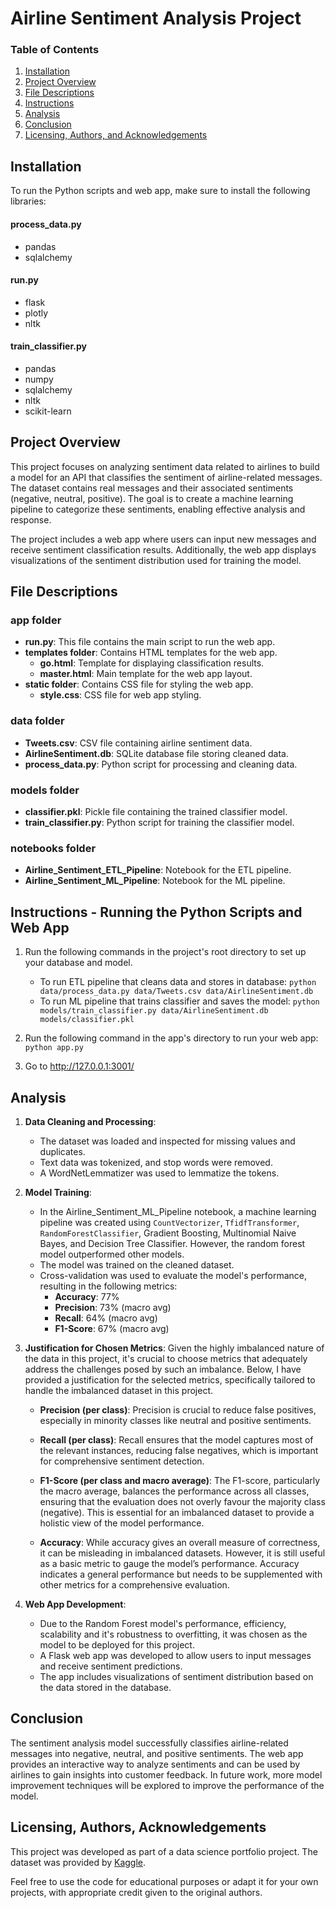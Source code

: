 # Airline Sentiment Analysis Project

### Table of Contents

1. [Installation](#installation)
2. [Project Overview](#overview)
3. [File Descriptions](#files)
4. [Instructions](#instructions)
5. [Analysis](#analysis)
6. [Conclusion](#conclusion)
7. [Licensing, Authors, and Acknowledgements](#licensing)

## Installation <a name="installation"></a>

To run the Python scripts and web app, make sure to install the following libraries:

#### **process_data.py**
- pandas
- sqlalchemy

#### **run.py**
- flask
- plotly
- nltk

#### **train_classifier.py**
- pandas
- numpy
- sqlalchemy
- nltk
- scikit-learn

## Project Overview <a name="overview"></a>

This project focuses on analyzing sentiment data related to airlines to build a model for an API that classifies the sentiment of airline-related messages. The dataset contains real messages and their associated sentiments (negative, neutral, positive). The goal is to create a machine learning pipeline to categorize these sentiments, enabling effective analysis and response.

The project includes a web app where users can input new messages and receive sentiment classification results. Additionally, the web app displays visualizations of the sentiment distribution used for training the model.

## File Descriptions <a name="files"></a>

### app folder

- **run.py**: This file contains the main script to run the web app.
- **templates folder**: Contains HTML templates for the web app.
    - **go.html**: Template for displaying classification results.
    - **master.html**: Main template for the web app layout.
- **static folder**: Contains CSS file for styling the web app.
    - **style.css**: CSS file for web app styling.

### data folder

- **Tweets.csv**: CSV file containing airline sentiment data.
- **AirlineSentiment.db**: SQLite database file storing cleaned data.
- **process_data.py**: Python script for processing and cleaning data.

### models folder

- **classifier.pkl**: Pickle file containing the trained classifier model.
- **train_classifier.py**: Python script for training the classifier model.

### notebooks folder

- **Airline_Sentiment_ETL_Pipeline**: Notebook for the ETL pipeline.
- **Airline_Sentiment_ML_Pipeline**: Notebook for the ML pipeline.

## Instructions - Running the Python Scripts and Web App <a name="instructions"></a>

1. Run the following commands in the project's root directory to set up your database and model.

    - To run ETL pipeline that cleans data and stores in database:
        `python data/process_data.py data/Tweets.csv data/AirlineSentiment.db`
    - To run ML pipeline that trains classifier and saves the model:
        `python models/train_classifier.py data/AirlineSentiment.db models/classifier.pkl`

2. Run the following command in the app's directory to run your web app:
    `python app.py`

3. Go to http://127.0.0.1:3001/

## Analysis <a name="analysis"></a>

1. **Data Cleaning and Processing**:
   - The dataset was loaded and inspected for missing values and duplicates.
   - Text data was tokenized, and stop words were removed.
   - A WordNetLemmatizer was used to lemmatize the tokens.

2. **Model Training**:
   - In the Airline_Sentiment_ML_Pipeline notebook, a machine learning pipeline was created using `CountVectorizer`, `TfidfTransformer`, `RandomForestClassifier`, Gradient Boosting, Multinomial Naive Bayes, and Decision Tree Classifier. However, the random forest model outperformed other models.
   - The model was trained on the cleaned dataset.
   - Cross-validation was used to evaluate the model's performance, resulting in the following metrics:
     - **Accuracy**: 77%
     - **Precision**: 73% (macro avg)
     - **Recall**: 64% (macro avg)
     - **F1-Score**: 67% (macro avg)

3. **Justification for Chosen Metrics**:
Given the highly imbalanced nature of the data in this project, it's crucial to choose metrics that adequately address the challenges posed by such an imbalance. Below, I have provided a justification for the selected metrics, specifically tailored to handle the imbalanced dataset in this project.

    - **Precision (per class)**: Precision is crucial to reduce false positives, especially in minority classes like neutral and positive sentiments.

    - **Recall (per class)**: Recall ensures that the model captures most of the relevant instances, reducing false negatives, which is important for comprehensive sentiment detection.

    - **F1-Score (per class and macro average)**: The F1-score, particularly the macro average, balances the performance across all classes, ensuring that the evaluation does not overly favour the majority class (negative). This is essential for an imbalanced dataset to provide a holistic view of the model performance.

    - **Accuracy**: While accuracy gives an overall measure of correctness, it can be misleading in imbalanced datasets. However, it is still useful as a basic metric to gauge the model’s performance. Accuracy indicates a general performance but needs to be supplemented with other metrics for a comprehensive evaluation.

4. **Web App Development**:
   - Due to the Random Forest model's performance, efficiency, scalability and it's robustness to overfitting, it was chosen as the model to be deployed for this project.
   - A Flask web app was developed to allow users to input messages and receive sentiment predictions.
   - The app includes visualizations of sentiment distribution based on the data stored in the database.

## Conclusion <a name="conclusion"></a>

The sentiment analysis model successfully classifies airline-related messages into negative, neutral, and positive sentiments. The web app provides an interactive way to analyze sentiments and can be used by airlines to gain insights into customer feedback. In future work, more model improvement techniques will be explored to improve the performance of the model.

## Licensing, Authors, Acknowledgements <a name="licensing"></a>

This project was developed as part of a data science portfolio project. The dataset was provided by [Kaggle](https://www.kaggle.com/crowdflower/twitter-airline-sentiment). 

Feel free to use the code for educational purposes or adapt it for your own projects, with appropriate credit given to the original authors.
